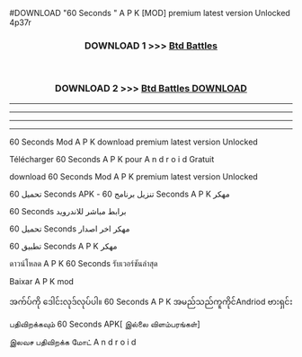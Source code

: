 #DOWNLOAD "60 Seconds " A P K [MOD] premium latest version Unlocked 4p37r 



<div align="center">

<h3>DOWNLOAD 1 >>> <a href="https://getmod1.web.app/?judule=Btd Battles">Btd Battles</a></h3><br>

<h3>DOWNLOAD 2 >>> <a href="https://getmod1.web.app/?judule=Btd Battles">Btd Battles DOWNLOAD</a></h3>

</div>


----------------------------------------------------------

----------------------------------------------------------

----------------------------------------------------------

----------------------------------------------------------


60 Seconds  Mod A P K download premium latest version Unlocked

Télécharger  60 Seconds  A P K pour A n d r o i d Gratuit

download 60 Seconds  Mod A P K premium latest version Unlocked

تحميل 60 Seconds  APK - تنزيل برنامج 60 Seconds  A P K مهكر

60 Seconds  برابط مباشر للاندرويد

تحميل 60 Seconds  مهكر اخر اصدار

تطبيق 60 Seconds  A P K مهكر

ดาวน์โหลด A P K 60 Seconds  รับเวอร์ชันล่าสุด

Baixar A P K mod

အက်ပ်ကို ဒေါင်းလုဒ်လုပ်ပါ။ 60 Seconds  A P K အမည်သည်ကူကိုင်Andriod ဗားရှင်း

பதிவிறக்கவும் 60 Seconds  APK[ இல்லை விளம்பரங்கள்] 
 
இலவச பதிவிறக்க மோட் A n d r o i d



